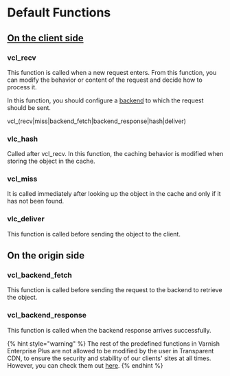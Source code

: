 # Default Functions

## [On the client side](https://varnish-cache.org/docs/trunk/users-guide/vcl-built-in-subs.html)

### vcl\_recv

This function is called when a new request enters. From this function, you can modify the behavior or content of the request and decide how to process it.&#x20;

In this function, you should configure a [backend](../../getting-started/dashboard/auto-provisioning/sites.md) to which the request should be sent.



vcl\_(recv|miss|backend\_fetch|backend\_response|hash|deliver)

### vlc\_hash

Called after vcl\_recv. In this function, the caching behavior is modified when storing the object in the cache.

### vcl\_miss

It is called immediately after looking up the object in the cache and only if it has not been found.

### vlc\_deliver

This function is called before sending the object to the client.

## On the origin side

### vcl\_backend\_fetch

This function is called before sending the request to the backend to retrieve the object.

### vcl\_backend\_response

This function is called when the backend response arrives successfully.



{% hint style="warning" %}
The rest of the predefined functions in Varnish Enterprise Plus are not allowed to be modified by the user in Transparent CDN, to ensure the security and stability of our clients' sites at all times. However, you can check them out [here](https://varnish-cache.org/docs/trunk/users-guide/vcl-built-in-subs.html).
{% endhint %}

